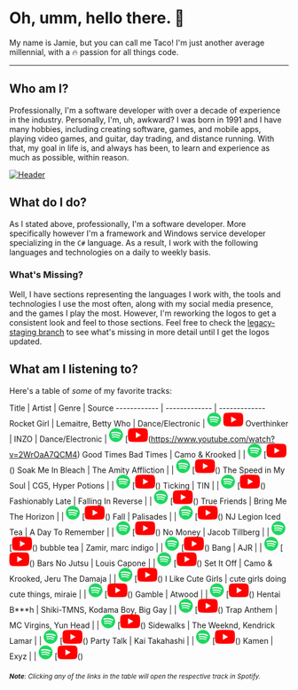 # Oh, umm, hello there. 👋
My name is Jamie, but you can call me Taco! I'm just another average millennial, with a 🔥 passion for all things code.

---
## Who am I?
Professionally, I'm a software developer with over a decade of experience in the industry. Personally, I'm, uh, awkward? I was born in 1991 and I have many hobbies, including creating software, games, and mobile apps, playing video games, and guitar, day trading, and distance running. With that, my goal in life is, and always has been, to learn and experience as much as possible, within reason.

[![Header](https://raw.githubusercontent.com/tacosontitan/tacosontitan/master/images/relaxing-header.jpg)]()

## What do I do?
As I stated above, professionally, I'm a software developer. More specifically however I'm a framework and Windows service developer specializing in the `C#` language. As a result, I work with the following languages and technologies on a daily to weekly basis.

### What's Missing?
Well, I have sections representing the languages I work with, the tools and technologies I use the most often, along with my social media presence, and the games I play the most. However, I'm reworking the logos to get a consistent look and feel to those sections. Feel free to check the [legacy-staging branch](https://github.com/tacosontitan/tacosontitan/tree/legacy-staging) to see what's missing in more detail until I get the logos updated.

## What am I listening to?
Here's a table of *some* of my favorite tracks:

Title | Artist | Genre | Source
------------ | ------------- | -------------
Rocket Girl | Lemaitre, Betty Who | Dance/Electronic | [![s][1]](https://open.spotify.com/track/4wvj3LqF8EqGxoNc1FIbHr?si=b40848f99b8b4870) [![y][2]](https://www.youtube.com/watch?v=bfwOdpur01M)
Overthinker | INZO | Dance/Electronic | [![s][1]](https://open.spotify.com/track/4K9xid96G3YmIvQZXN9SXg?si=8dde0c3238724804) [![y][2](https://www.youtube.com/watch?v=2WrOaA7QCM4)
Good Times Bad Times | Camo & Krooked | | [![s][1]](https://open.spotify.com/track/44nRLXNwTmTIV7Zk7lRol5?si=de1fabedfb6c4098) [![y][2]()
Soak Me In Bleach | The Amity Affliction | | [![s][1]](https://open.spotify.com/track/1oB9nCQ3Qm1B1ArD1TAg0R?si=25be84dd6aaa47e2) [![y][2]()
The Speed in My Soul | CG5, Hyper Potions | | [![s][1]](https://open.spotify.com/track/1YKuyBE345bnC4hkZOGAXT?si=1feac0eaab2743c6) [![y][2]()
Ticking | TIN | | [![s][1]](https://open.spotify.com/track/1t7ZwPiCYLOi1xlP235GRa?si=675b5aaf5ea4404e) [![y][2]()
Fashionably Late | Falling In Reverse | | [![s][1]](https://open.spotify.com/track/5JUufCEin0aXyFLXCzJbUL?si=e97da6c734534a72) [![y][2]()
True Friends | Bring Me The Horizon | | [![s][1]](https://open.spotify.com/track/1KTJmfwrk5pYqsi9mkY3nT?si=8c91f319cb9e4731) [![y][2]()
Fall | Palisades | | [![s][1]](https://open.spotify.com/track/4o2mXUsityYafHUt0kWjFx?si=932b0c7a847c47c6) [![y][2]()
NJ Legion Iced Tea | A Day To Remember | | [![s][1]](https://open.spotify.com/track/6KyOCzf2A2jjROH4ZokTEw?si=aba1de19645c4180) [![y][2]()
No Money | Jacob Tillberg | | [![s][1]](https://open.spotify.com/track/1XyzgYZpyAeM0x1UG6VJF8?si=e9d46a13ecf5400b) [![y][2]()
bubble tea | Zamir, marc indigo | | [![s][1]](https://open.spotify.com/track/30r61ftxU9BKOYmHbPPGdG?si=7c2e337a86854a47) [![y][2]()
Bang | AJR | | [![s][1]](https://open.spotify.com/track/53BHUFdQphHiZUUG3nx9zn?si=c866003a9bd84991) [![y][2]()
Bars No Jutsu | Louis Capone | | [![s][1]](https://open.spotify.com/track/5H9VMgnzuU62NYzWdJlqae?si=cf15fe99a3cb4f1a) [![y][2]()
Set It Off | Camo & Krooked, Jeru The Damaja | | [![s][1]](https://open.spotify.com/track/0E0kfeUYrxB9mlv5vOSKU7?si=d421a946c0a7439f) [![y][2]()
I Like Cute Girls | cute girls doing cute things, miraie | | [![s][1]](https://open.spotify.com/track/6pbWDtVZYrpCx6YDQvDS3J?si=a55a82ce31074786) [![y][2]()
Gamble | Atwood | | [![s][1]](https://open.spotify.com/track/52YpJnGOBr9kQhtRKokVxw?si=48fa8c246e294e45) [![y][2]()
Hentai B***h | Shiki-TMNS, Kodama Boy, Big Gay | | [![s][1]](https://open.spotify.com/track/38yqKz2oVyauelwQVHvL2I?si=0578bf62cb0d41be) [![y][2]()
Trap Anthem | MC Virgins, Yun Head | | [![s][1]](https://open.spotify.com/track/0CJgUQ8UemK2htS73Ye5U8?si=22bf8fb6b53b44a9) [![y][2]()
Sidewalks | The Weeknd, Kendrick Lamar | | [![s][1]](https://open.spotify.com/track/4h90qkbnW1Qq6pBhoPvwko?si=609ed10994fb4ef7) [![y][2]()
Party Talk | Kai Takahashi | | [![s][1]](https://open.spotify.com/track/4zTmlIwRUwtVwBzUjb4FOb?si=38c6dccbb39b4dac) [![y][2]()
Kamen | Exyz | | [![s][1]](https://open.spotify.com/track/5eNGz9DIz9ArlFKNH9GhUm?si=665a45abbcc44c65) [![y][2]()

<sub>***Note**: Clicking any of the links in the table will open the respective track in Spotify.*</sub>

[1]: https://raw.githubusercontent.com/tacosontitan/tacosontitan/music-update/logos/spotify.png
[2]: https://raw.githubusercontent.com/tacosontitan/tacosontitan/music-update/logos/youtube.png